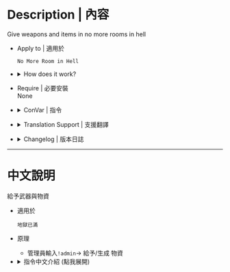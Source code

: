 
# Description | 內容
Give weapons and items in no more rooms in hell

* Apply to | 適用於
	```
	No More Room in Hell
	```
	
* <details><summary>How does it work?</summary>

	* Admins type ```!admin``` -> Give/Spawn items
</details>

* Require | 必要安裝
<br/>None

* <details><summary>ConVar | 指令</summary>

	* cfg/sourcemod/nmrih_giveweapons.cfg
		```php
		// Hide admin activity.
		nmrih_giveweapons_silent "1"
		```
</details>

* <details><summary>Translation Support | 支援翻譯</summary>

	```
	English
	繁體中文
	```
</details>

* <details><summary>Changelog | 版本日誌</summary>

	* v1.0 (2024-12-17)
		* Add Inventory Box and Gene Therapy
	
	* [Original By Leonardo](https://forums.alliedmods.net/showthread.php?t=232911)
</details>

- - - -
# 中文說明
給予武器與物資

* 適用於
	```
	地獄已滿
	```

* 原理
	* 管理員輸入```!admin```-> 給予/生成 物資

* <details><summary>指令中文介紹 (點我展開)</summary>

	* cfg/sourcemod/nmrih_giveweapons.cfg
		```php
		// 為1時，不顯示訊息
		nmrih_giveweapons_silent "1"
		```
</details>



